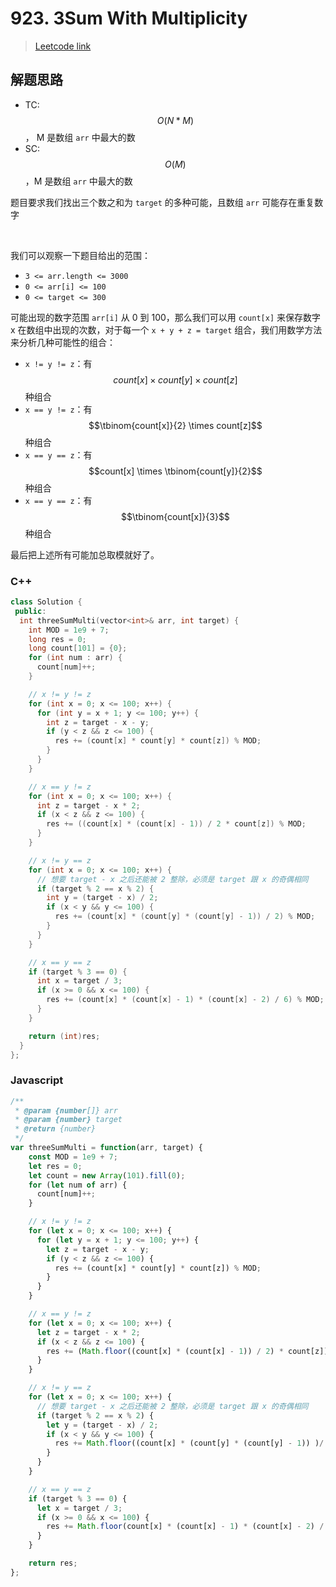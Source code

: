 # 923. 3Sum With Multiplicity

> [Leetcode link](https://leetcode.com/problems/3sum-with-multiplicity/)



## 解题思路

- TC: $$O(N * M)$$， M 是数组 `arr` 中最大的数
- SC: $$O(M)$$，M 是数组 `arr` 中最大的数

题目要求我们找出三个数之和为 `target` 的多种可能，且数组 `arr` 可能存在重复数字

<br />

我们可以观察一下题目给出的范围：

- `3 <= arr.length <= 3000`
- `0 <= arr[i] <= 100`
- `0 <= target <= 300`

可能出现的数字范围 `arr[i]` 从 0 到 100，那么我们可以用 `count[x]` 来保存数字 x 在数组中出现的次数，对于每一个 `x + y + z = target` 组合，我们用数学方法来分析几种可能性的组合：

- `x != y != z`：有 $$count[x] \times count[y] \times count[z]$$ 种组合
- `x == y != z`：有 $$\tbinom{count[x]}{2} \times count[z]$$   种组合
- `x == y == z`：有 $$count[x] \times \tbinom{count[y]}{2}$$   种组合
- `x == y == z`：有 $$\tbinom{count[x]}{3}$$   种组合

最后把上述所有可能加总取模就好了。

### C++

```cpp
class Solution {
 public:
  int threeSumMulti(vector<int>& arr, int target) {
    int MOD = 1e9 + 7;
    long res = 0;
    long count[101] = {0};
    for (int num : arr) {
      count[num]++;
    }

    // x != y != z
    for (int x = 0; x <= 100; x++) {
      for (int y = x + 1; y <= 100; y++) {
        int z = target - x - y;
        if (y < z && z <= 100) {
          res += (count[x] * count[y] * count[z]) % MOD;
        }
      }
    }

    // x == y != z
    for (int x = 0; x <= 100; x++) {
      int z = target - x * 2;
      if (x < z && z <= 100) {
        res += ((count[x] * (count[x] - 1)) / 2 * count[z]) % MOD;
      }
    }

    // x != y == z
    for (int x = 0; x <= 100; x++) {
      // 想要 target - x 之后还能被 2 整除，必须是 target 跟 x 的奇偶相同
      if (target % 2 == x % 2) {
        int y = (target - x) / 2;
        if (x < y && y <= 100) {
          res += (count[x] * (count[y] * (count[y] - 1)) / 2) % MOD;
        }
      }
    }

    // x == y == z
    if (target % 3 == 0) {
      int x = target / 3;
      if (x >= 0 && x <= 100) {
        res += (count[x] * (count[x] - 1) * (count[x] - 2) / 6) % MOD;
      }
    }

    return (int)res;
  }
};
```



### Javascript

```js
/**
 * @param {number[]} arr
 * @param {number} target
 * @return {number}
 */
var threeSumMulti = function(arr, target) {
    const MOD = 1e9 + 7;
    let res = 0;
    let count = new Array(101).fill(0);
    for (let num of arr) {
      count[num]++;
    }

    // x != y != z
    for (let x = 0; x <= 100; x++) {
      for (let y = x + 1; y <= 100; y++) {
        let z = target - x - y;
        if (y < z && z <= 100) {
          res += (count[x] * count[y] * count[z]) % MOD;
        }
      }
    }

    // x == y != z
    for (let x = 0; x <= 100; x++) {
      let z = target - x * 2;
      if (x < z && z <= 100) {
        res += (Math.floor((count[x] * (count[x] - 1)) / 2) * count[z]) % MOD;
      }
    }

    // x != y == z
    for (let x = 0; x <= 100; x++) {
      // 想要 target - x 之后还能被 2 整除，必须是 target 跟 x 的奇偶相同
      if (target % 2 == x % 2) {
        let y = (target - x) / 2;
        if (x < y && y <= 100) {
          res += Math.floor((count[x] * (count[y] * (count[y] - 1)) )/ 2) % MOD;
        }
      }
    }

    // x == y == z
    if (target % 3 == 0) {
      let x = target / 3;
      if (x >= 0 && x <= 100) {
        res += Math.floor(count[x] * (count[x] - 1) * (count[x] - 2) / 6) % MOD;
      }
    }

    return res;
};
```

